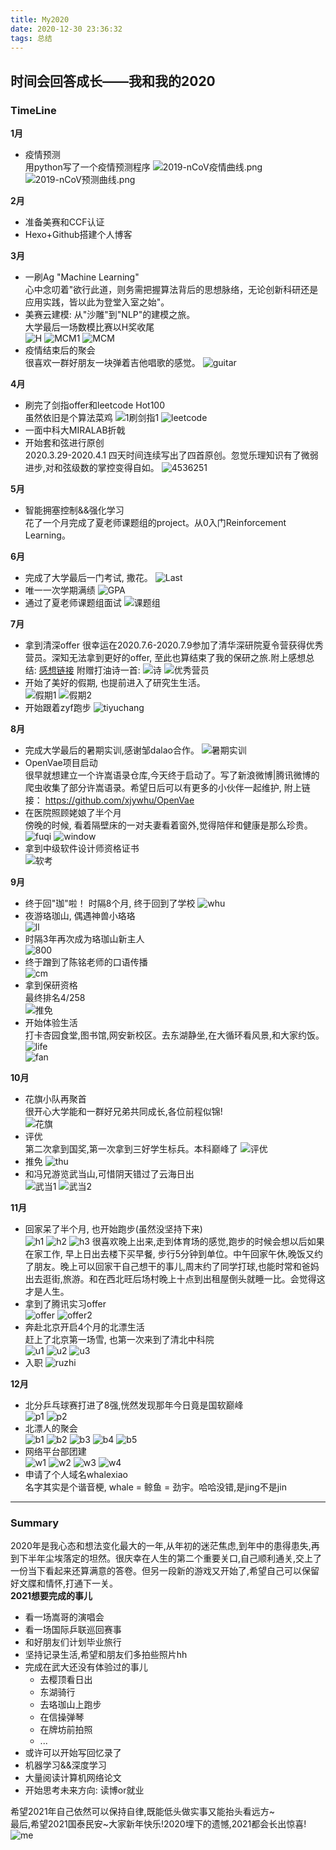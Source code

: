 ```yaml
---
title: My2020
date: 2020-12-30 23:36:32
tags: 总结
---
```

## 时间会回答成长——我和我的2020
<!---more---> 
### TimeLine
**1月**
- 疫情预测  
用python写了一个疫情预测程序
![2019-nCoV疫情曲线.png](2019-nCoV疫情曲线.png) 
![2019-nCoV预测曲线.png](myplot.png)  

**2月**
- 准备美赛和CCF认证
- Hexo+Github搭建个人博客  

**3月**
- 一刷Ag "Machine Learning"  
心中念叨着"欲行此道，则务需把握算法背后的思想脉络，无论创新科研还是应用实践，皆以此为登堂入室之始"。
- 美赛云建模: 从"沙雕"到"NLP"的建模之旅。  
大学最后一场数模比赛以H奖收尾  
![H](H.png) 
![MCM1](MCM1.jpg) 
![MCM](MCM2.jpg) 
- 疫情结束后的聚会  
很喜欢一群好朋友一块弹着吉他唱歌的感觉。
![guitar](guitar.jpg) 

**4月**
- 刷完了剑指offer和leetcode Hot100  
虽然依旧是个算法菜鸡
![1刷剑指1](1刷剑指1.png)
![leetcode](leetcode1.png)  
- 一面中科大MIRALAB折戟
- 开始套和弦进行原创  
2020.3.29-2020.4.1 四天时间连续写出了四首原创。忽觉乐理知识有了微弱进步,对和弦级数的掌控变得自如。
![4536251](4536251.png)  

**5月**
- 智能拥塞控制&&强化学习  
花了一个月完成了夏老师课题组的project。从0入门Reinforcement Learning。

**6月**
- 完成了大学最后一门考试, 撒花。
![Last](Last.png)
- 唯一一次学期满绩
![GPA](GPA.jpg)
- 通过了夏老师课题组面试
![课题组](课题组.png)


**7月**
- 拿到清深offer
很幸运在2020.7.6-2020.7.9参加了清华深研院夏令营获得优秀营员。深知无法拿到更好的offer, 至此也算结束了我的保研之旅.附上感想总结: 
[感想链接](https://xjywhu.github.io/2020/08/20/20200709-夏令营感想/)
附赠打油诗一首:
![诗](诗.png)
![优秀营员](优秀营员.png)
- 开始了美好的假期, 也提前进入了研究生生活。  
![假期1](假期1.jpeg)
![假期2](假期2.jpg)  
- 开始跟着zyf跑步
![tiyuchang](tiyuchang.jpg)  

**8月**
- 完成大学最后的暑期实训,感谢邹dalao合作。
![暑期实训](暑期实训.png)
- OpenVae项目启动  
很早就想建立一个许嵩语录仓库,今天终于启动了。写了新浪微博|腾讯微博的爬虫收集了部分许嵩语录。希望日后可以有更多的小伙伴一起维护, 附上链接：
https://github.com/xjywhu/OpenVae 
- 在医院照顾姥娘了半个月  
傍晚的时候, 看着隔壁床的一对夫妻看着窗外,觉得陪伴和健康是那么珍贵。  
![fuqi](fuqi.jpg)
![window](window.jpg)
- 拿到中级软件设计师资格证书  
![软考](软考.png)


**9月**
- 终于回"珈"啦！
时隔8个月, 终于回到了学校
![whu](whu.jpg)
- 夜游珞珈山, 偶遇神兽小珞珞  
![ll](ll.jpg)
- 时隔3年再次成为珞珈山新主人  
![800](800.jpg)
- 终于蹭到了陈铭老师的口语传播  
![cm](cm.jpg)
- 拿到保研资格  
最终排名4/258  
![推免](推免.png)
- 开始体验生活  
打卡杏园食堂,图书馆,网安新校区。去东湖静坐,在大循环看风景,和大家约饭。
![life](life.jpg)  
![fan](fan.jpg)  

**10月**
- 花旗小队再聚首  
很开心大学能和一群好兄弟共同成长,各位前程似锦!  
![花旗](花旗.jpg)
- 评优  
第二次拿到国奖,第一次拿到三好学生标兵。本科巅峰了
![评优](评优.png)
- 推免
![thu](thu.png)
- 和冯兄游览武当山,可惜阴天错过了云海日出  
![武当1](武当1.jpg)
![武当2](武当2.jpg)

**11月**
- 回家呆了半个月, 也开始跑步(虽然没坚持下来)  
![h1](h1.jpg)
![h2](h2.jpg)
![h3](h3.jpg)
很喜欢晚上出来,走到体育场的感觉,跑步的时候会想以后如果在家工作, 早上日出去楼下买早餐, 步行5分钟到单位。中午回家午休,晚饭又约了朋友。晚上可以回家干自己想干的事儿,周末约了同学打球,也能时常和爸妈出去逛街,旅游。和在西北旺后场村晚上十点到出租屋倒头就睡一比。会觉得这才是人生。
- 拿到了腾讯实习offer  
![offer](offer.png)
![offer2](offer2.png)
- 奔赴北京开启4个月的北漂生活  
赶上了北京第一场雪, 也第一次来到了清北中科院  
![u1](u1.jpg)
![u2](u2.jpg)
![u3](u3.jpg)  
- 入职
![ruzhi](ruzhi.jpg)  


**12月**
- 北分乒乓球赛打进了8强,恍然发现那年今日竟是国软巅峰  
![p1](p1.jpg)
![p2](p2.png)
- 北漂人的聚会  
![b1](b1.jpg)
![b2](b2.jpg)
![b3](b3.jpg)
![b4](b4.jpg)
![b5](b5.jpg)
- 网络平台部团建  
![w1](w1.jpg)
![w2](w2.jpg)
![w3](w3.jpg)
![w4](w4.jpg)  
- 申请了个人域名whalexiao  
名字其实是个谐音梗, whale = 鲸鱼 = 劲宇。哈哈没错,是jing不是jin

---
### Summary
2020年是我心态和想法变化最大的一年,从年初的迷茫焦虑,到年中的患得患失,再到下半年尘埃落定的坦然。很庆幸在人生的第二个重要关口,自己顺利通关,交上了一份当下看起来还算满意的答卷。但另一段新的游戏又开始了,希望自己可以保留好文牒和情怀,打通下一关。  
**2021想要完成的事儿**
- 看一场嵩哥的演唱会
- 看一场国际乒联巡回赛事
- 和好朋友们计划毕业旅行
- 坚持记录生活,希望和朋友们多拍些照片hh
- 完成在武大还没有体验过的事儿
    - 去樱顶看日出
    - 东湖骑行
    - 去珞珈山上跑步
    - 在信操弹琴
    - 在牌坊前拍照
    - ...
- 或许可以开始写回忆录了
- 机器学习&&深度学习
- 大量阅读计算机网络论文
- 开始思考未来方向: 读博or就业  

希望2021年自己依然可以保持自律,既能低头做实事又能抬头看远方~  
最后,希望2021国泰民安~大家新年快乐!2020埋下的遗憾,2021都会长出惊喜!
![me](me.jpg)  